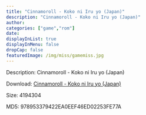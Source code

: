```yaml
---
title: "Cinnamoroll - Koko ni Iru yo (Japan)"
description: "Cinnamoroll - Koko ni Iru yo (Japan)"
author: 
categories: ["game","rom"]
date: 
displayInList: true
displayInMenu: false
dropCap: false
featuredImage: /img/miss/gamemiss.jpg
---
```


Description: Cinnamoroll - Koko ni Iru yo (Japan)

Download: <a style="text-decoration:underline;" href="https://mega.nz/#!WbRwlSoK!NDn6S-J0V1leQeY_1qtXjoiozFblFDV5LobTX40TYvk" target = "_blank" rel = "nofollow" > Cinnamoroll - Koko ni Iru yo (Japan)</a>

Size: 4194304

MD5: 978953379422EA0EEF46ED02253FE77A

